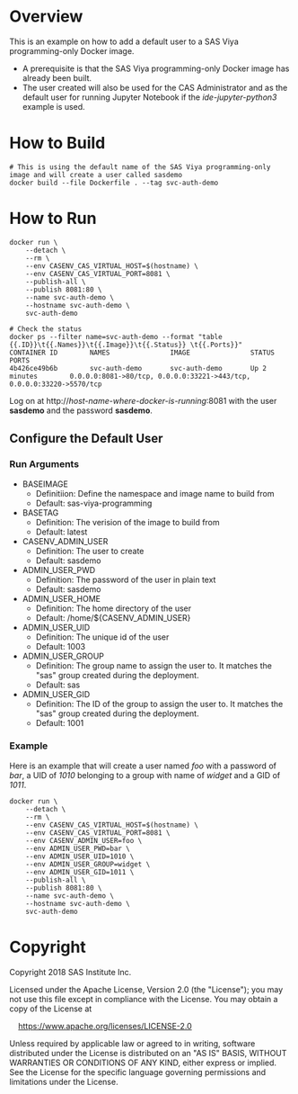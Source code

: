 # Overview

This is an example on how to add a default user to a SAS Viya programming-only Docker image.
* A prerequisite is that the SAS Viya programming-only Docker image has already been built.
* The user created will also be used for the CAS Administrator and as the default
user for running Jupyter Notebook if the _ide-jupyter-python3_ example is used.

# How to Build

```
# This is using the default name of the SAS Viya programming-only image and will create a user called sasdemo
docker build --file Dockerfile . --tag svc-auth-demo
```

# How to Run
```
docker run \
    --detach \
    --rm \
    --env CASENV_CAS_VIRTUAL_HOST=$(hostname) \
    --env CASENV_CAS_VIRTUAL_PORT=8081 \
    --publish-all \
    --publish 8081:80 \
    --name svc-auth-demo \
    --hostname svc-auth-demo \
    svc-auth-demo

# Check the status
docker ps --filter name=svc-auth-demo --format "table {{.ID}}\t{{.Names}}\t{{.Image}}\t{{.Status}} \t{{.Ports}}"
CONTAINER ID        NAMES               IMAGE               STATUS              PORTS
4b426ce49b6b        svc-auth-demo       svc-auth-demo       Up 2 minutes        0.0.0.0:8081->80/tcp, 0.0.0.0:33221->443/tcp, 0.0.0.0:33220->5570/tcp
```

Log on at  http://_host-name-where-docker-is-running_:8081 with the user **sasdemo** and the password **sasdemo**.

## Configure the Default User
### Run Arguments
* BASEIMAGE
    * Definitiion: Define the namespace and image name to build from
    * Default: sas-viya-programming
* BASETAG
    * Definition: The verision of the image to build from
    * Default: latest
* CASENV_ADMIN_USER
    * Definition: The user to create
    * Default: sasdemo
* ADMIN_USER_PWD
    * Definition: The password of the user in plain text
    * Default: sasdemo
* ADMIN_USER_HOME
    * Definition: The home directory of the user
    * Default: /home/${CASENV_ADMIN_USER}
* ADMIN_USER_UID
    * Definition: The unique id of the user
    * Default: 1003
* ADMIN_USER_GROUP
    * Definition: The group name to assign the user to. It matches the "sas" group created during the deployment.
    * Default: sas
* ADMIN_USER_GID
    * Definition: The ID of the group to assign the user to. It matches the "sas" group created during the deployment.
    * Default: 1001

### Example
Here is an example that will create a user named _foo_ with a password of _bar_, a UID of _1010_ 
belonging to a group with name of _widget_ and a GID of _1011_.

```
docker run \
    --detach \
    --rm \
    --env CASENV_CAS_VIRTUAL_HOST=$(hostname) \
    --env CASENV_CAS_VIRTUAL_PORT=8081 \
    --env CASENV_ADMIN_USER=foo \
    --env ADMIN_USER_PWD=bar \
    --env ADMIN_USER_UID=1010 \
    --env ADMIN_USER_GROUP=widget \
    --env ADMIN_USER_GID=1011 \
    --publish-all \
    --publish 8081:80 \
    --name svc-auth-demo \
    --hostname svc-auth-demo \
    svc-auth-demo
```

# Copyright

Copyright 2018 SAS Institute Inc.

Licensed under the Apache License, Version 2.0 (the "License");
you may not use this file except in compliance with the License.
You may obtain a copy of the License at

&nbsp;&nbsp;&nbsp;&nbsp;https://www.apache.org/licenses/LICENSE-2.0

Unless required by applicable law or agreed to in writing, software
distributed under the License is distributed on an "AS IS" BASIS,
WITHOUT WARRANTIES OR CONDITIONS OF ANY KIND, either express or implied.
See the License for the specific language governing permissions and
limitations under the License.
